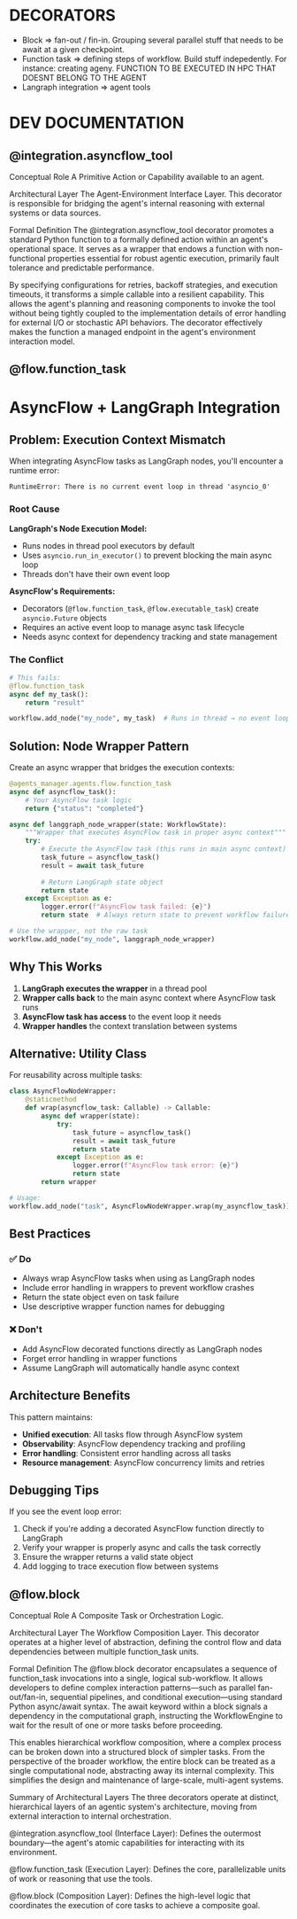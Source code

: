 

# DECORATORS
- Block => fan-out / fin-in. Grouping several parallel stuff that needs to be await at a given checkpoint. 
- Function task => defining steps of workflow. Build stuff indepedently. For instance: creating ageny. FUNCTION TO BE EXECUTED IN HPC THAT DOESNT BELONG TO THE AGENT
- Langraph integration => agent tools 

# DEV DOCUMENTATION
## @integration.asyncflow_tool
Conceptual Role
A Primitive Action or Capability available to an agent.

Architectural Layer
The Agent-Environment Interface Layer. This decorator is responsible for bridging the agent's internal reasoning with external systems or data sources.

Formal Definition
The @integration.asyncflow_tool decorator promotes a standard Python function to a formally defined action within an agent's operational space. It serves as a wrapper that endows a function with non-functional properties essential for robust agentic execution, primarily fault tolerance and predictable performance.

By specifying configurations for retries, backoff strategies, and execution timeouts, it transforms a simple callable into a resilient capability. This allows the agent's planning and reasoning components to invoke the tool without being tightly coupled to the implementation details of error handling for external I/O or stochastic API behaviors. The decorator effectively makes the function a managed endpoint in the agent's environment interaction model.

## @flow.function_task
# AsyncFlow + LangGraph Integration

## Problem: Execution Context Mismatch

When integrating AsyncFlow tasks as LangGraph nodes, you'll encounter a runtime error:

```
RuntimeError: There is no current event loop in thread 'asyncio_0'
```

### Root Cause

**LangGraph's Node Execution Model:**
- Runs nodes in thread pool executors by default
- Uses `asyncio.run_in_executor()` to prevent blocking the main async loop
- Threads don't have their own event loop

**AsyncFlow's Requirements:**
- Decorators (`@flow.function_task`, `@flow.executable_task`) create `asyncio.Future` objects
- Requires an active event loop to manage async task lifecycle
- Needs async context for dependency tracking and state management

### The Conflict

```python
# This fails:
@flow.function_task
async def my_task():
    return "result"

workflow.add_node("my_node", my_task)  # Runs in thread → no event loop → crash
```

## Solution: Node Wrapper Pattern

Create an async wrapper that bridges the execution contexts:

```python
@agents_manager.agents.flow.function_task
async def asyncflow_task():
    # Your AsyncFlow task logic
    return {"status": "completed"}

async def langgraph_node_wrapper(state: WorkflowState):
    """Wrapper that executes AsyncFlow task in proper async context"""
    try:
        # Execute the AsyncFlow task (this runs in main async context)
        task_future = asyncflow_task()
        result = await task_future
        
        # Return LangGraph state object
        return state
    except Exception as e:
        logger.error(f"AsyncFlow task failed: {e}")
        return state  # Always return state to prevent workflow failure

# Use the wrapper, not the raw task
workflow.add_node("my_node", langgraph_node_wrapper)
```

## Why This Works

1. **LangGraph executes the wrapper** in a thread pool
2. **Wrapper calls back** to the main async context where AsyncFlow task runs
3. **AsyncFlow task has access** to the event loop it needs
4. **Wrapper handles** the context translation between systems

## Alternative: Utility Class

For reusability across multiple tasks:

```python
class AsyncFlowNodeWrapper:
    @staticmethod
    def wrap(asyncflow_task: Callable) -> Callable:
        async def wrapper(state):
            try:
                task_future = asyncflow_task()
                result = await task_future
                return state
            except Exception as e:
                logger.error(f"AsyncFlow task error: {e}")
                return state
        return wrapper

# Usage:
workflow.add_node("task", AsyncFlowNodeWrapper.wrap(my_asyncflow_task))
```

## Best Practices

### ✅ Do
- Always wrap AsyncFlow tasks when using as LangGraph nodes
- Include error handling in wrappers to prevent workflow crashes
- Return the state object even on task failure
- Use descriptive wrapper function names for debugging

### ❌ Don't
- Add AsyncFlow decorated functions directly as LangGraph nodes
- Forget error handling in wrapper functions
- Assume LangGraph will automatically handle async context

## Architecture Benefits

This pattern maintains:
- **Unified execution**: All tasks flow through AsyncFlow system
- **Observability**: AsyncFlow dependency tracking and profiling
- **Error handling**: Consistent error handling across all tasks
- **Resource management**: AsyncFlow concurrency limits and retries

## Debugging Tips

If you see the event loop error:
1. Check if you're adding a decorated AsyncFlow function directly to LangGraph
2. Verify your wrapper is properly async and calls the task correctly
3. Ensure the wrapper returns a valid state object
4. Add logging to trace execution flow between systems

## @flow.block
Conceptual Role
A Composite Task or Orchestration Logic.

Architectural Layer
The Workflow Composition Layer. This decorator operates at a higher level of abstraction, defining the control flow and data dependencies between multiple function_task units.

Formal Definition
The @flow.block decorator encapsulates a sequence of function_task invocations into a single, logical sub-workflow. It allows developers to define complex interaction patterns—such as parallel fan-out/fan-in, sequential pipelines, and conditional execution—using standard Python async/await syntax. The await keyword within a block signals a dependency in the computational graph, instructing the WorkflowEngine to wait for the result of one or more tasks before proceeding.

This enables hierarchical workflow composition, where a complex process can be broken down into a structured block of simpler tasks. From the perspective of the broader workflow, the entire block can be treated as a single computational node, abstracting away its internal complexity. This simplifies the design and maintenance of large-scale, multi-agent systems.

Summary of Architectural Layers
The three decorators operate at distinct, hierarchical layers of an agentic system's architecture, moving from external interaction to internal orchestration.

@integration.asyncflow_tool (Interface Layer): Defines the outermost boundary—the agent's atomic capabilities for interacting with its environment.

@flow.function_task (Execution Layer): Defines the core, parallelizable units of work or reasoning that use the tools.

@flow.block (Composition Layer): Defines the high-level logic that coordinates the execution of core tasks to achieve a composite goal.
